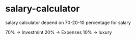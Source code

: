 # salary-calculator
salary calculator depend on 70-20-10 percentage for salary

70% -> Investmint
20% -> Expenses
10% -> luxury
